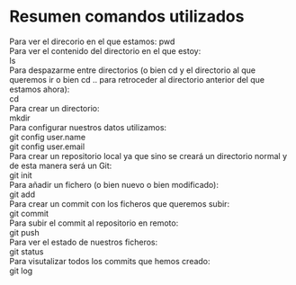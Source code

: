 # Resumen comandos utilizados

Para ver el direcorio en el que estamos: 
    pwd  
Para ver el contenido del directorio en el que estoy:  
    ls  
Para despazarme entre directorios (o bien cd y el directorio al que queremos ir o bien cd .. para retroceder al directorio anterior del que estamos ahora):  
    cd  
Para crear un directorio:  
    mkdir  
Para configurar nuestros datos utilizamos:  
    git config user.name  
    git config user.email  
Para crear un repositorio local ya que sino se creará un directorio normal y de esta manera será un Git:  
    git init  
Para añadir un fichero (o bien nuevo o bien modificado):  
    git add  
Para crear un commit con los ficheros que queremos subir:  
    git commit  
Para subir el commit al repositorio en remoto:  
    git push  
Para ver el estado de nuestros ficheros:  
    git status  
Para visutalizar todos los commits que hemos creado:  
    git log